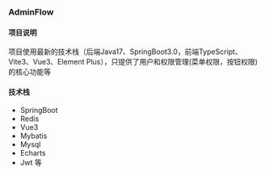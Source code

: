 ### AdminFlow
#### 项目说明 
项目使用最新的技术栈（后端Java17、SpringBoot3.0，前端TypeScript、Vite3、Vue3、Element Plus），只提供了用户和权限管理(菜单权限，按钮权限)的核心功能等</br>
#### 技术栈
* SpringBoot
* Redis
* Vue3
* Mybatis
* Mysql
* Echarts
* Jwt
等
